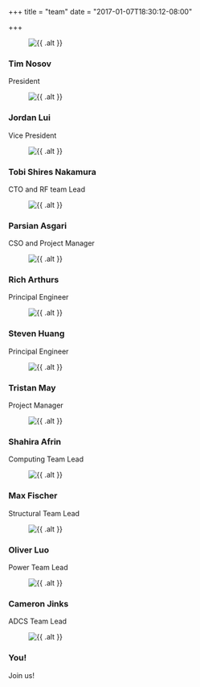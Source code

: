 +++
title = "team"
date = "2017-01-07T18:30:12-08:00"

+++

<div class="row">
	<div class="col-md-4">
		<div class="fh5co-person text-center">
			<figure><img src= "{{< siteurl>}}person1.jpg" alt="{{ .alt }}"></figure>
			<h3>Tim Nosov</h3>
			<span class="fh5co-position">President</span>
			</ul>
		</div>
	</div>
	<div class="col-md-4">
		<div class="fh5co-person text-center">
			<figure><img src= "{{< siteurl>}}person1.jpg" alt="{{ .alt }}"></figure>
			<h3>Jordan Lui</h3>
			<span class="fh5co-position">Vice President</span>
			</ul>
		</div>
	</div>
	<div class="col-md-4">
		<div class="fh5co-person text-center">
			<figure><img src= "{{< siteurl>}}person1.jpg" alt="{{ .alt }}"></figure>
			<h3>Tobi Shires Nakamura </h3>
			<span class="fh5co-position">CTO and RF team Lead</span>
			</ul>
		</div>
	</div>
</div>


<div class="row">
	<div class="col-md-4">
		<div class="fh5co-person text-center">
			<figure><img src= "http://localhost:1313/person1.jpg" alt="{{ .alt }}"></figure>
			<h3>Parsian Asgari</h3>
			<span class="fh5co-position">CSO and Project Manager</span>
			</ul>
		</div>
	</div>
	<div class="col-md-4">
		<div class="fh5co-person text-center">
			<figure><img src= "http://localhost:1313/person1.jpg" alt="{{ .alt }}"></figure>
			<h3>Rich Arthurs</h3>
			<span class="fh5co-position">Principal Engineer</span>
			</ul>
		</div>
	</div>
	<div class="col-md-4">
		<div class="fh5co-person text-center">
			<figure><img src= "http://localhost:1313/person1.jpg" alt="{{ .alt }}"></figure>
			<h3>Steven Huang</h3>
			<span class="fh5co-position">Principal Engineer</span>
			</ul>
		</div>
	</div>
</div>


<div class="row">
	<div class="col-md-4">
		<div class="fh5co-person text-center">
			<figure><img src= "http://localhost:1313/person1.jpg" alt="{{ .alt }}"></figure>
			<h3>Tristan May</h3>
			<span class="fh5co-position">Project Manager</span>
			</ul>
		</div>
	</div>
	<div class="col-md-4">
		<div class="fh5co-person text-center">
			<figure><img src= "http://localhost:1313/person1.jpg" alt="{{ .alt }}"></figure>
			<h3>Shahira Afrin</h3>
			<span class="fh5co-position">Computing Team Lead</span>
			</ul>
		</div>
	</div>
	<div class="col-md-4">
		<div class="fh5co-person text-center">
			<figure><img src= "http://localhost:1313/person1.jpg" alt="{{ .alt }}"></figure>
			<h3>Max Fischer</h3>
			<span class="fh5co-position">Structural Team Lead</span>
			</ul>
		</div>
	</div>
</div>


<div class="row">
	<div class="col-md-4">
		<div class="fh5co-person text-center">
			<figure><img src= "http://localhost:1313/person1.jpg" alt="{{ .alt }}"></figure>
			<h3>Oliver Luo</h3>
			<span class="fh5co-position">Power Team Lead</span>
			</ul>
		</div>
	</div>
	<div class="col-md-4">
		<div class="fh5co-person text-center">
			<figure><img src= "http://localhost:1313/person1.jpg" alt="{{ .alt }}"></figure>
			<h3>Cameron Jinks</h3>
			<span class="fh5co-position">ADCS Team Lead</span>
			</ul>
		</div>
	</div>
	<div class="col-md-4">
		<div class="fh5co-person text-center">
			<figure><img src= "http://localhost:1313/person1.jpg" alt="{{ .alt }}"></figure>
			<h3>You!</h3>
			<span class="fh5co-position">Join us!</span>
			</ul>
		</div>
	</div>
</div>

